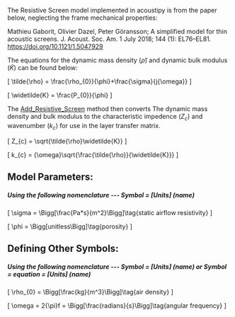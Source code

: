 The Resistive Screen model implemented in acoustipy is from the paper below, neglecting the frame mechanical properties:

Mathieu Gaborit, Olivier Dazel, Peter Göransson; A simplified model for thin acoustic screens. J. Acoust. Soc. Am. 1 July 2018; 144 (1): EL76–EL81. https://doi.org/10.1121/1.5047929

The equations for the dynamic mass density $(\tilde{\rho})$ and dynamic bulk modulus $(\widetilde{K})$ can be found below:

\[
\tilde{\rho} = \frac{\rho_{0}}{\phi}+\frac{\sigma}{j{\omega}}
\]

\[
\widetilde{K} = \frac{P_{0}}{\phi}
\]

The [Add_Resistive_Screen](https://jakep72.github.io/acoustipy/AcousticTMM/#src.acoustipy.TMM.AcousticTMM.Add_Resistive_Screen) method then converts The dynamic mass density and bulk modulus to the characteristic impedence $(Z_{c})$ and wavenumber $(k_{c})$ for use in the layer transfer matrix.

\[
Z_{c} = \sqrt{\tilde{\rho}\widetilde{K}}
\]

\[
k_{c} = {\omega}\sqrt{\frac{\tilde{\rho}}{\widetilde{K}}}
\]

## Model Parameters:

##### Using the following nomenclature --- Symbol = [Units] (name)

\[
\sigma = \Bigg[\frac{Pa*s}{m^2}\Bigg]\tag{static airflow resistivity}
\]

\[
\phi = \Bigg[unitless\Bigg]\tag{porosity}
\]
## Defining Other Symbols:

##### Using the following nomenclature --- Symbol = [Units] (name) or Symbol = equation = [Units] (name)

\[
  \rho_{0} = \Bigg[\frac{kg}{m^3}\Bigg]\tag{air density}
\]

\[
\omega = 2{\pi}f = \Bigg[\frac{radians}{s}\Bigg]\tag{angular frequency}
\]